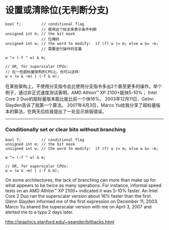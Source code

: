 # 设置或清除位(无判断分支) 

```
bool f;         // conditional flag
                // 使用这个标志来表示条件判断
unsigned int m; // the bit mask
                // 位掩码
unsigned int w; // the word to modify:  if (f) w |= m; else w &= ~m;
                // 需要进行操作的变量

w ^= (-f ^ w) & m;

// OR, for superscalar CPUs:
// 在一些超标量架构的CPU上，也可以这样:
w = (w & ~m) | (-f & m);
```
在某些架构上，不使用分支指令会比使用分支指令多出2个甚至更多的操作。举个例子，通过非正式速度测试表明，AMD Athlon™ XP 2100+能快5-10%； Intel Core 2 Duo的超标量版本能比能比前一个快16%。 
 2003年12月11日，Gelnn Slayden告诉了我第一个算法。 
 2007年4月3日，Marco Yu给我分享了超标量版本的算法，在两天后给我提出了一处显示排版错误。

***

### Conditionally set or clear bits without branching

```
bool f;         // conditional flag
unsigned int m; // the bit mask
unsigned int w; // the word to modify:  if (f) w |= m; else w &= ~m; 

w ^= (-f ^ w) & m;

// OR, for superscalar CPUs:
w = (w & ~m) | (-f & m);
```

On some architectures, the lack of branching can more than make up for what appears to be twice as many operations.  For instance, informal  speed tests on an AMD Athlon™ XP 2100+ indicated it was 5-10%  faster.  An Intel Core 2 Duo ran the superscalar version about 16%  faster than the first. Glenn Slayden informed me of the first expression on  December 11, 2003.  Marco Yu shared the superscalar version with me on  April 3, 2007 and alerted me to a typo 2 days later.

http://graphics.stanford.edu/~seander/bithacks.html